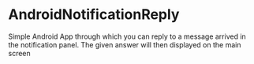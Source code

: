 # AndroidNotificationReply

Simple Android App through which you can reply to a message arrived in the notification panel.
The given answer will then displayed on the main screen
